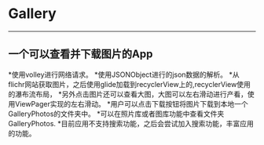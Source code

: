 # Gallery
---------
一个可以查看并下载图片的App
---------
*使用volley进行网络请求。
*使用JSONObject进行的json数据的解析。
*从flichr网站获取图片，之后使用glide加载到recyclerView上的,recyclerView使用的瀑布流布局，
*另外点击图片还可以查看大图，大图可以左右滑动进行产看，使用ViewPager实现的左右滑动。
*用户可以点击下载按钮将图片下载到本地一个GalleryPhotos的文件夹中。
*可以在照片库或者图库功能中查看文件夹GalleryPhotos.
*目前应用不支持搜索功能，之后会尝试加入搜索功能，丰富应用的功能。
